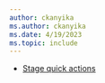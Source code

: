 ```yaml
---
author: ckanyika
ms.author: ckanyika
ms.date: 4/19/2023
ms.topic: include
---
```


- [Stage quick actions](#stage-quick-actions) 
